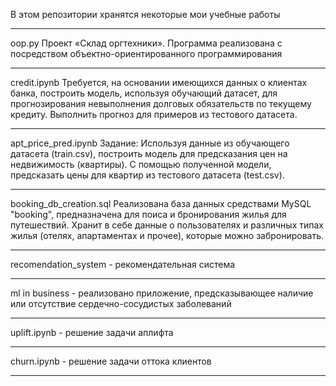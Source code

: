 В этом репозитории хранятся некоторые мои учебные работы
_____________________________________________________________________________________________________________________

oop.py
Проект «Склад оргтехники». Программа реализована с посредством объектно-ориентированного программирования
_______________________________________________________________________________________________________________________________________________________________________

credit.ipynb
Требуется, на основании имеющихся данных о клиентах банка, построить модель, используя обучающий датасет, для прогнозирования невыполнения долговых обязательств по текущему кредиту. Выполнить прогноз для примеров из тестового датасета.
_______________________________________________________________________________________________________________________________________________________________________

apt_price_pred.ipynb
Задание:
Используя данные из обучающего датасета (train.csv), построить модель для предсказания цен на недвижимость (квартиры). С помощью полученной модели, предсказать цены для квартир из тестового датасета (test.csv).
_______________________________________________________________________________________________________________________________________________________________________

booking_db_creation.sql
Реализована база данных средствами MySQL "booking", предназначена для поиса и бронирования жилья для путешествий. Хранит в себе данные о пользователях и различных типах жилья (отелях, апартаментах и прочее), которые можно забронировать.
_______________________________________________________________________________________________________________________________________________________________________

recomendation_system - рекомендательная система
_______________________________________________________________________________________________________________________________________________________________________

ml in business - реализовано приложение, предсказывающее наличие или отсутствие сердечно-сосудистых заболеваний
_______________________________________________________________________________________________________________________________________________________________________

uplift.ipynb - решение задачи аплифта
_______________________________________________________________________________________________________________________________________________________________________

churn.ipynb - решение задачи оттока клиентов
_______________________________________________________________________________________________________________________________________________________________________
